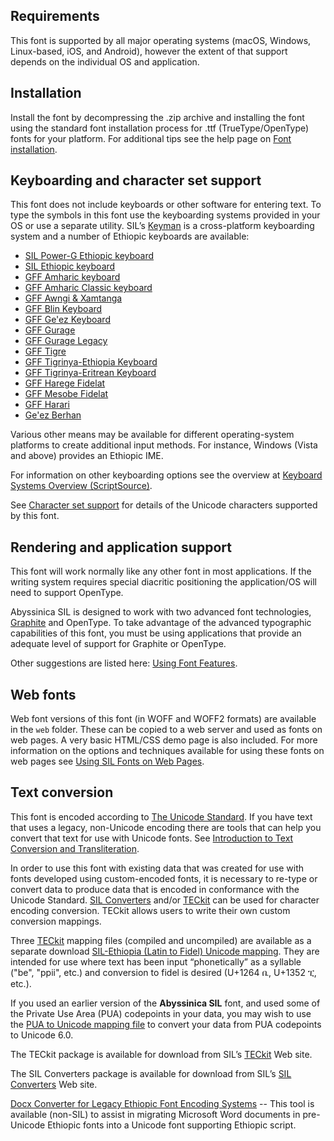 
## Requirements

This font is supported by all major operating systems (macOS, Windows, Linux-based, iOS, and Android), however the extent of that support depends on the individual OS and application.

## Installation

Install the font by decompressing the .zip archive and installing the font using the standard font installation process for .ttf (TrueType/OpenType) fonts for your platform. For additional tips see the help page on [Font installation](https://software.sil.org/fonts/installation).

## Keyboarding and character set support

This font does not include keyboards or other software for entering text. To type the symbols in this font use the keyboarding systems provided in your OS or use a separate utility. SIL’s [Keyman](https://keyman.com/) is a cross-platform keyboarding system and a number of Ethiopic keyboards are available:

- [SIL Power-G Ethiopic keyboard](https://keyman.com/keyboards/sil_ethiopic_power_g)
- [SIL Ethiopic keyboard](https://keyman.com/keyboards/sil_ethiopic)
- [GFF Amharic keyboard](https://keyman.com/keyboards/gff_amharic)
- [GFF Amharic Classic keyboard](https://keyman.com/keyboards/gff_amharic_classic)
- [GFF Awngi & Xamtanga](https://keyman.com/keyboards/gff_awngi_xamtanga)
- [GFF Blin Keyboard](https://keyman.com/keyboards/gff_blin)
- [GFF Ge'ez Keyboard](https://keyman.com/keyboards/gff_geez)
- [GFF Gurage](https://keyman.com/keyboards/gff_gurage)
- [GFF Gurage Legacy](https://keyman.com/keyboards/gff_gurage_legacy)
- [GFF Tigre](https://keyman.com/keyboards/gff_tigre)
- [GFF Tigrinya-Ethiopia Keyboard](https://keyman.com/keyboards/gff_tigrinya_ethiopia)
- [GFF Tigrinya-Eritrean Keyboard](https://keyman.com/keyboards/gff_tigrinya_eritrea)
- [GFF Harege Fidelat](https://keyman.com/keyboards/gff_harege_fidelat)
- [GFF Mesobe Fidelat](https://keyman.com/keyboards/gff_mesobe_fidelat)
- [GFF Harari](https://keyman.com/keyboards/gff_harari)
- [Ge'ez Berhan](https://keyman.com/keyboards/geezbrhan)

Various other means may be available for different operating-system platforms to create additional input methods. For instance, Windows (Vista and above) provides an Ethiopic IME. 

For information on other keyboarding options see the overview at [Keyboard Systems Overview (ScriptSource)](https://scriptsource.org/entry/ytr8g8n6sw).

See [Character set support](charset) for details of the Unicode characters supported by this font.

## Rendering and application support

This font will work normally like any other font in most applications. If the writing system requires special diacritic positioning the application/OS will need to support OpenType.

Abyssinica SIL is designed to work with two advanced font technologies, [Graphite](https://graphite.sil.org/) and OpenType. To take advantage of the advanced typographic capabilities of this font, you must be using applications that provide an adequate level of support for Graphite or OpenType.

Other suggestions are listed here: [Using Font Features](https://software.sil.org/fonts/features/). 

## Web fonts

Web font versions of this font (in WOFF and WOFF2 formats) are available in the `web` folder. These can be copied to a web server and used as fonts on web pages. A very basic HTML/CSS demo page is also included. For more information on the options and techniques available for using these fonts on web pages see [Using SIL Fonts on Web Pages](https://software.sil.org/fonts/webfonts).

## Text conversion

This font is encoded according to [The Unicode Standard](https://unicode.org). If you have text that uses a legacy, non-Unicode encoding there are tools that can help you convert that text for use with Unicode fonts. See [Introduction to Text Conversion and Transliteration](https://scriptsource.org/entry/xlzd6n5aqt).

In order to use this font with existing data that was created for use with fonts developed using custom-encoded fonts, it is necessary to re-type or convert data to produce data that is encoded in conformance with the Unicode Standard. [SIL Converters](https://software.sil.org/silconverters/) and/or [TECkit](https://software.sil.org/teckit/) can be used for character encoding conversion. TECkit allows users to write their own custom conversion mappings.

Three [TECkit](https://software.sil.org/teckit/) mapping files (compiled and uncompiled) are available as a separate download [SIL-Ethiopia (Latin to Fidel) Unicode mapping](https://github.com/silnrsi/wsresources/tree/master/scripts/Ethi/mappings/latn-ethi). They are intended for use where text has been input “phonetically” as a syllable ("be", "ppii", etc.) and conversion to fidel is desired (U+1264 ቤ, U+1352 ፒ, etc.). 

If you used an earlier version of the **Abyssinica SIL** font, and used some of the Private Use Area (PUA) codepoints in your data, you may wish to use the [PUA to Unicode mapping file](https://github.com/silnrsi/wsresources/tree/master/scripts/Ethi/mappings/sil-pua-unicode) to convert your data from PUA codepoints to Unicode 6.0.  

The TECkit package is available for download from SIL’s [TECkit](https://software.sil.org/teckit/) Web site.

The SIL Converters package is available for download from SIL’s [SIL Converters](https://software.sil.org/silconverters/) Web site.

[Docx Converter for Legacy Ethiopic Font Encoding Systems](https://github.com/geezorg/DocxConverter) -- This tool is available (non-SIL) to assist in migrating Microsoft Word documents in pre-Unicode Ethiopic fonts into a Unicode font supporting Ethiopic script.

